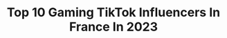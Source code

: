 ---
title: Top 10 Gaming TikTok Influencers In France In 2023
description: >-
  Find top gaming TikTok influencers in France in 2023. Most popular hashtags: #pourtoi #gaming #fyp #fortnite.
platform: TikTok
hits: 104
text_top: Analyze the top-rated TikTok accounts on inBeat.
text_bottom: Our search engine aggregates 104 TikTok influencers like this in France for you to pitch.
profiles:
  - username: "warroxx"
    fullname: >-
      warroxx
    bio: >-
      Je fait du Gaming 🎉 insta: emrullah.48 Soon 60k 😱 Abonne Toi 💜
    location: "France"
    followers: 56900
    engagement: 2030
    commentsToLikes: 0.142611
    id: ck9eodr2enyc10j78wrhvh60u
    verified: false
    hashtags: "#foryoupage, #fortnite, #viral, #fyp"
  - username: "thomashuangth"
    fullname: >-
      Yosheez
    bio: >-
      Gaming & Tech 📕 Josué 1 : 8 Suis-moi sur Insta Twitch : Yosheez
    location: "France"
    followers: 525300
    engagement: 1735
    commentsToLikes: 0.017262
    id: ck8qiwxc0arij0j78yh159ac7
    verified: true
    hashtags: "#lissurmeslevres, #ad, #obs, #obsstudio"
  - username: "arrrrow"
    fullname: >-
      Chris_Arw
    bio: >-
      📩 arrrrow@hotmango.fr 📩 2ème compte « arrrrow_gaming » ⬇️Je suis en live ici⬇️
    location: "France"
    followers: 1600000
    engagement: 2027
    commentsToLikes: 0.007963
    id: ck9ads0cyyo980j786f1lsz74
    verified: true
    hashtags: "#humour, #prank, #pourtoi, #lolfrance"
  - username: "tobi_md"
    fullname: >-
      Tobi 🎩😎
    bio: >-
      Gameur Fortnite Battle royal 🎩 Mail : horbant.dylan62@gmail.com (gaming) Ytb ⬇️
    location: "France"
    followers: 656200
    engagement: 1306
    commentsToLikes: 0.014094
    id: ck9rihul4jy0g0j78zg7py7gs
    verified: false
    hashtags: ""
  - username: "sirdness"
    fullname: >-
      Sirdness
    bio: >-
      Petit Youtuber français. 🇫🇷 Reaction/Gaming. Creator Code : Sirdness
    location: "France"
    followers: 5743
    engagement: 1404
    commentsToLikes: 0.022962
    id: ckbbu8u0khps70j23b4p6nn7j
    verified: false
    hashtags: "#fortnitehumour, #pascallegrandfrere, #fortnitegameplay, #fortnite"
  - username: "_tilaa_"
    fullname: >-
      Tilaa
    bio: >-
      Cosplay / Gaming / Parcs Attractions / Chats 🐱 😸 / TilaaInsta sur Instagram
    location: "France"
    followers: 42700
    engagement: 1179
    commentsToLikes: 0.023318
    id: ck83yrf2iv1la0j78fmdpgrv8
    verified: false
    hashtags: "#chat, #cosplay, #rounard, #pettiktok"
  - username: "aqeelgamingyt"
    fullname: >-
      Aqeel Gaming YT
    bio: >-
      Subscribe my YouTube channel: AQEEL GAMING PUBG I’d: 5143105909
    location: "France"
    followers: 75400
    engagement: 1411
    commentsToLikes: 0.023340
    id: ckcehoxq2pkng0j23ammdm6or
    verified: false
    hashtags: "#aqeelgamingyt, #pubgchallenge, #pubglover, #fyp"
  - username: "marintothejungle"
    fullname: >-
      marintothejungle
    bio: >-
      🦖 Marine 🦖 🍔 Food & gaming 🎮 🍭 Rejoins moi sur insta : souslamarine 🍭
    location: "France"
    followers: 23800
    engagement: 1039
    commentsToLikes: 0.019762
    id: ckc928fgxso7w0j234gb4q8k9
    verified: false
    hashtags: "#pourtoi, #fyp, #zoomgrosplan, #foryoupage"
  - username: "eniixtra"
    fullname: >-
      🥰Code : EniixtraYT 🥰
    bio: >-
      ⭐️Bienvenue⭐️ 💥Code : EniixtraYT 💥 ⚡️Epic : Eniixtra⚡️ 👇👇RÉSEAU OFFICIEL👇👇
    location: "France"
    followers: 210700
    engagement: 1921
    commentsToLikes: 0.054360
    id: ckcvh97gktx900j23658tdaq4
    verified: false
    hashtags: "#pourtoi, #tendance, #humour, #codeeniixtrayt"
  - username: "fish.king"
    fullname: >-
      Fish.king 🐟
    bio: >-
      🅧🅑🅞🅧 ✨ 𝙻𝚎 𝚛𝚘𝚒 𝚍𝚎𝚜 𝚙𝚘𝚒𝚜𝚌𝚊𝚒𝚕𝚕𝚎𝚜 ! ✨ 𝔼𝕡𝕚𝕔 : Bernard2303
    location: "France"
    followers: 40100
    engagement: 1608
    commentsToLikes: 0.133938
    id: cka0ifyncdi4t0i7890wj2zbh
    verified: false
    hashtags: "#ptp, #foryou, #skin, #pourtoipages"
---